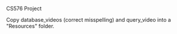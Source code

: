 ﻿CS576 Project

Copy database_videos (correct misspelling) and query_video into a "Resources" folder.
